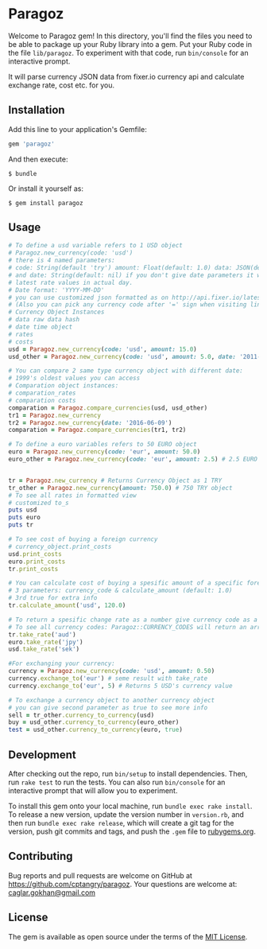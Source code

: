 # Paragoz

Welcome to Paragoz gem! In this directory, you'll find the files you need to be able to package up your Ruby library into a gem. Put your Ruby code in the file `lib/paragoz`. To experiment with that code, run `bin/console` for an interactive prompt.

It will parse currency JSON data from fixer.io currency api and calculate exchange rate, cost etc. for you.

## Installation

Add this line to your application's Gemfile:

```ruby
gem 'paragoz'
```

And then execute:

    $ bundle

Or install it yourself as:

    $ gem install paragoz

## Usage

```ruby
# To define a usd variable refers to 1 USD object
# Paragoz.new_currency(code: 'usd')
# there is 4 named parameters:
# code: String(default 'try') amount: Float(default: 1.0) data: JSON(default: nil)
# and date: String(default: nil) if you don't give date parameters it will return
# latest rate values in actual day.
# Date format: 'YYYY-MM-DD'
# you can use customized json formatted as on http://api.fixer.io/latest?base=USD
# (Also you can pick any currency code after '=' sign when visiting link.) 
# Currency Object Instances
# data raw data hash
# date time object
# rates
# costs
usd = Paragoz.new_currency(code: 'usd', amount: 15.0)
usd_other = Paragoz.new_currency(code: 'usd', amount: 5.0, date: '2011-06-06') # 5 USD object

# You can compare 2 same type currency object with different date:
# 1999's oldest values you can access
# Comparation object instances:
# comparation_rates
# comparation costs
comparation = Paragoz.compare_currencies(usd, usd_other)
tr1 = Paragoz.new_currency
tr2 = Paragoz.new_currency(date: '2016-06-09')
comparation = Paragoz.compare_currencies(tr1, tr2)

# To define a euro variables refers to 50 EURO object
euro = Paragoz.new_currency(code: 'eur', amount: 50.0)
euro_other = Paragoz.new_currency(code: 'eur', amount: 2.5) # 2.5 EURO object


tr = Paragoz.new_currency # Returns Currency Object as 1 TRY
tr_other = Paragoz.new_currency(amount: 750.0) # 750 TRY object
# To see all rates in formatted view
# customized to_s
puts usd
puts euro
puts tr

# To see cost of buying a foreign currency
# currency_object.print_costs
usd.print_costs
euro.print_costs
tr.print_costs

# You can calculate cost of buying a spesific amount of a specific foreign currency
# 3 parameters: currency_code & calculate_amount (default: 1.0)
# 3rd true for extra info
tr.calculate_amount('usd', 120.0)

# To return a spesific change rate as a number give currency code as a parameter
# To see all currency codes: Paragoz::CURRENCY_CODES will return an array
tr.take_rate('aud')
euro.take_rate('jpy')
usd.take_rate('sek')

#For exchanging your currency:
currency = Paragoz.new_currency(code: 'usd', amount: 0.50)
currency.exchange_to('eur') # seme result with take_rate
currency.exchange_to('eur', 5) # Returns 5 USD's currency value

# To exchange a currency object to another currency object
# you can give second parameter as true to see more info
sell = tr_other.currency_to_currency(usd)
buy = usd_other.currency_to_currency(euro_other)
test = usd_other.currency_to_currency(euro, true)

```


## Development

After checking out the repo, run `bin/setup` to install dependencies. Then, run `rake test` to run the tests. You can also run `bin/console` for an interactive prompt that will allow you to experiment.

To install this gem onto your local machine, run `bundle exec rake install`. To release a new version, update the version number in `version.rb`, and then run `bundle exec rake release`, which will create a git tag for the version, push git commits and tags, and push the `.gem` file to [rubygems.org](https://rubygems.org).

## Contributing

Bug reports and pull requests are welcome on GitHub at https://github.com/cptangry/paragoz.
Your questions are welcome at: caglar.gokhan@gmail.com


## License

The gem is available as open source under the terms of the [MIT License](http://opensource.org/licenses/MIT).

